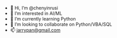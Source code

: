 - 👋 Hi, I’m @chenyinrusi
- 👀 I’m interested in AI/ML
- 🌱 I’m currently learning Python
- 💞️ I’m looking to collaborate on Python/VBA/SQL
- 📫 jarrypan@gmail.com

<!---
chenyinrusi/chenyinrusi is a ✨ special ✨ repository because its `README.md` (this file) appears on your GitHub profile.
You can click the Preview link to take a look at your changes.
--->
